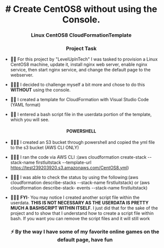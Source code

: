 <h1 align="center"># Create CentOS8 without using the Console.</h1>
<h3 align="center">Linux CentOS8 CloudFormationTemplate</h3>
<h3 align="center">Project Task</h3>

- 🐱‍👤 For this project by "LevelUpInTech" I was tasked to provision a Linux CentOS8 machine, update it, install nginx web server, enable nginx service, then start
      nginx service, and change the default page to the webserver.

- 👨🏾‍🎓 I decided to challenge myself a bit more and chose to do this **WITHOUT** using the console.

- 🐱‍👤 I created a template for CloudFormation with Visual Studio Code  (YAML format)

- 🐱‍👤 I entered a bash script file in the userdata portion of the template, which you will see.
 
 <h4 align="center">POWERSHELL</h4>
 
- 👨🏾‍🎓 I created an S3 bucket through powershell and copied the yml file to the s3 bucket (AWS CLI ONLY)

- 👨🏾‍🎓 I ran the code via AWS CLI :(aws cloudformation create-stack --stack-name firstluitstack --template-url https://test239203920.s3.amazonaws.com/CentOS8.yml)

- 👨🏾‍🎓 I was able to check the status by using the following:(aws cloudformation describe-stacks --stack-name firstluitstack) or (aws cloudformation describe-stack-
     events --stack-name firstluitstack)
     
- 👨🏾‍🎓 **FYI**- You may notice I created another script file within the userdata. **THIS IS NOT NECESSARY AS THE USERDATA IS PRETTY MUCH A BASHSCRIPT WITHIN ITSELF**. I
     just
     did that for the sake of the project and to show that I understand how to create a script file within bash. If you want you can remove the script files and it
     will still work
     <h3 align="center">⚡ By the way I have some of my favorite online games on the default page, have fun</h3>








